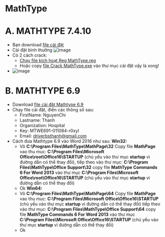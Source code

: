 # MathType #

# A. MATHTYPE 7.4.10 #

- Bạn download [file cài đặt](https://bsthanh-my.sharepoint.com/:f:/g/personal/0914678254_bsthanh_onmicrosoft_com/Ei4xR_WIuJhGrAOh0wKGNOsBAOBw8vkhe_IpHhcVjeooCA?e=HzDJJ6)
- Cài đặt bình thường ![image](https://user-images.githubusercontent.com/82578024/224482695-11e13c70-a54e-4e84-a85a-7269ec4bd429.png) 
- Có 2 cách crack:
  - [Chạy file kích hoạt Reg MathType.reg](https://bsthanh-my.sharepoint.com/:u:/g/personal/0914678254_bsthanh_onmicrosoft_com/EdDUDtUoRn5HvdGivYqLAugBB-E5BRsaKKg2GfOdxmBqGw?e=TPRpGM)
  - Hoặc copy [file Crack MathType.exe](https://bsthanh-my.sharepoint.com/:f:/g/personal/0914678254_bsthanh_onmicrosoft_com/EttfenyWMydEssltbCPUlm0BydrVG9wbfETaR6hQ44cJZg?e=qYCkQL) vào thư mục cài đặt vậy là xong!
- ![image](https://user-images.githubusercontent.com/82578024/224484151-83d8174d-5a76-4bdf-b126-d5187f73231d.png)

# B. MATHTYPE 6.9

- Download [file cài đặt Mathtype 6.9](https://bsthanh-my.sharepoint.com/:u:/g/personal/0914678254_bsthanh_onmicrosoft_com/EdOTpg-tfBRAqACCpEOXmH0Btw02BekJuOhpuDUgbYjSiw?e=KvbLio)
- Chạy file cài đặt, điền các thông số sau:
  - FirstName: NguyenChi
  - Lastname: Thanh
  - Organization: Hospital
  - Key: MTWE691-011084-r0xyl
  - Email: driverbsthanh@gmail.com
- Cách đưa Mathtype 6.9 vào Word 2016 như sau:
  **Win32:**
    - Vô **C:\Program Files\MathType\MathPage\32** Copy file **MathPage** vao thu muc: **C:\Program Files\Microsoft Office\root\Office16\STARTUP** (chủ yếu vào thư mục **startup** vì đường dẫn có thể thay đổi), tiếp theo vào thư mục: **C:\Program Files\MathType\Office Support\32** copy file **MathType Commands 6 For Word 2013** vào thư mục **C:\Program Files\Microsoft Office\root\Office16\STARTUP** (chủ yếu vào thư mục **startup** vì đường dẫn có thể thay đổi)
    - Ok
  **Win64:**
    - Vô **C:\Program Files\MathType\MathPage\64** Copy file **MathPage** vao thu muc: **C:\Program Files\Microsoft Office\Office16\STARTUP** (chủ yếu vào thư mục **startup** vì đường dẫn có thể thay đổi) tiếp theo vào thư mục: **C:\Program Files\MathType\Office Support\64** copy file **MathType Commands 6 For Word 2013** vào thư mục **C:\Program Files\Microsoft Office\Office16\STARTUP** (chủ yếu vào thư mục **startup** vì đường dẫn có thể thay đổi)
    - Ok
